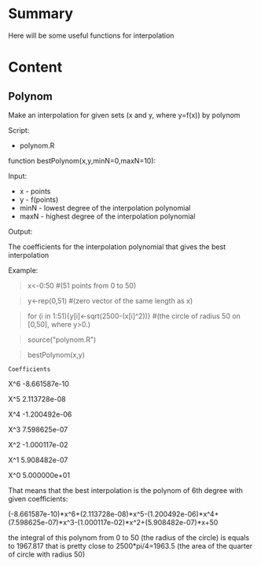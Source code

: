# Summary
Here will be some useful functions for interpolation

# Content

## Polynom

Make an interpolation for given sets (x and y, where y=f(x)) by polynom

Script:
* polynom.R

function bestPolynom(x,y,minN=0,maxN=10):

Input:

* x - points
* y - f(points)
* minN - lowest degree of the interpolation polynomial
* maxN - highest degree of the interpolation polynomial

Output:

The coefficients for the interpolation polynomial that gives the best interpolation

Example:
> x<-0:50      #(51 points from 0 to 50)

> y<-rep(0,51)      #(zero vector of the same length as x)

> for (i in 1:51){y[i]<-sqrt(2500-(x[i]^2))}      #(the circle of radius 50 on [0,50], where y>0.)

>source("polynom.R")

>bestPolynom(x,y)

    Coefficients
X^6     -8.661587e-10

X^5     2.113728e-08

X^4     -1.200492e-06

X^3     7.598625e-07

X^2     -1.000117e-02

X^1     5.908482e-07

X^0     5.000000e+01


That means that the best interpolation is the polynom of 6th degree with given coefficients:

(-8.661587e-10)*x^6+(2.113728e-08)*x^5-(1.200492e-06)*x^4+(7.598625e-07)*x^3-(1.000117e-02)*x^2+(5.908482e-07)*x+50

the integral of this polynom from 0 to 50 (the radius of the circle) is equals to 1967.817 that is pretty close to
2500*pi/4=1963.5 (the area of the quarter of circle with radius 50)
